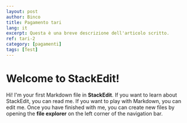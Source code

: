 ```yaml
---
layout: post
author: Binco
title: Pagamento tari
lang: it
excerpt: Questa è una breve descrizione dell'articolo scritto.
ref: tari-2
category: [pagamenti]
tags: [Test]
---
```


# Welcome to StackEdit!

Hi! I'm your first Markdown file in **StackEdit**. If you want to learn about StackEdit, you can read me. If you want to play with Markdown, you can edit me. Once you have finished with me, you can create new files by opening the **file explorer** on the left corner of the navigation bar.